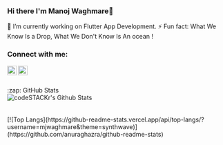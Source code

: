 ### Hi there I'm Manoj Waghmare👋


🔭 I’m currently working on Flutter App Development.
⚡ Fun fact: What We Know Is a Drop, What We Don't Know Is An ocean !

### Connect with me:
[<img align="left" alt="codeSTACKr | LinkedIn" width="22px" src="https://cdn.jsdelivr.net/npm/simple-icons@v3/icons/linkedin.svg" />][linkedin]
[<img align="left" alt="Mr.shinchan_5 | Instagram" width="22px" src="https://cdn.jsdelivr.net/npm/simple-icons@v3/icons/instagram.svg" />][instagram]
<br />
<br />
<summary>:zap: GitHub Stats</summary>
<img align="left" alt="codeSTACKr's Github Stats" src="https://github-readme-stats.vercel.app/api?username=mjwaghmare&show_icons=true&hide_border=true&count_private=true&theme=synthwave" />
<br />
<br /><br />
[![Top Langs](https://github-readme-stats.vercel.app/api/top-langs/?username=mjwaghmare&theme=synthwave)](https://github.com/anuraghazra/github-readme-stats)
<br />
<br />


[instagram]: https://www.instagram.com/mr.shinchan_5/
[linkedin]: https://www.linkedin.com/in/manoj-waghmare-90a883124/

